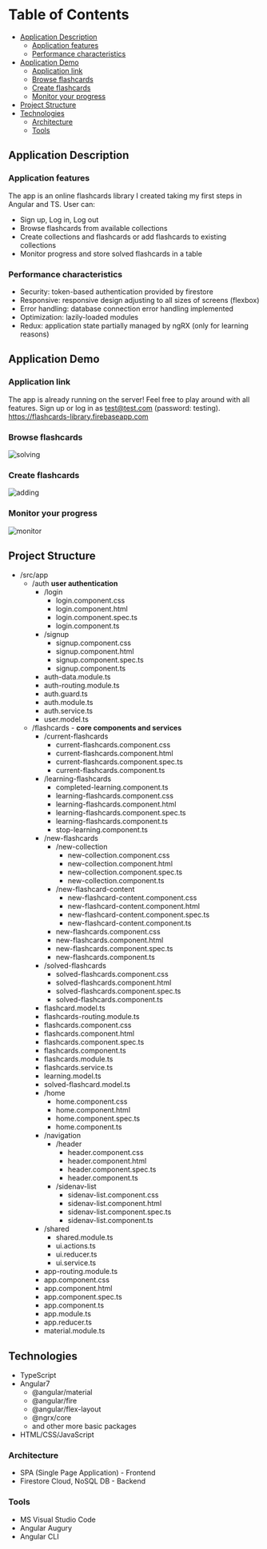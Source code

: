 
# Table of Contents 
- [Application Description](#application-description)
  * [Application features](#application-features)
  * [Performance characteristics](#performance-characteristics)
- [Application Demo](#application-demo)
  * [Application link](#application-link)
  * [Browse flashcards](#browse-flashcards)
  * [Create flashcards](#create-flashcards)
  * [Monitor your progress](#monitor-your-progress)
- [Project Structure](#project-structure)
- [Technologies](#technologies)
  * [Architecture](#architecture)
  * [Tools](#tools)


<!-- toc -->


## Application Description

### Application features
The app is an online flashcards library I created taking my first steps in Angular and TS. User can:  
+ Sign up, Log in, Log out
+ Browse flashcards from available collections
+ Create collections and flashcards or add flashcards to existing collections
+ Monitor progress and store solved flashcards in a table

### Performance characteristics
+ Security: token-based authentication provided by firestore
+ Responsive: responsive design adjusting to all sizes of screens (flexbox)
+ Error handling: database connection error handling implemented
+ Optimization: lazily-loaded modules
+ Redux: application state partially managed by ngRX (only for learning reasons)

## Application Demo

### Application link
The app is already running on the server! Feel free to play around with all features. Sign up or log in as test@test.com (password: testing). https://flashcards-library.firebaseapp.com 

### Browse flashcards
![solving](https://user-images.githubusercontent.com/37666186/53055161-046dd380-34a7-11e9-9940-45c55ed258c1.gif)

### Create flashcards
![adding](https://user-images.githubusercontent.com/37666186/53055138-f28c3080-34a6-11e9-8ecd-d206ccf2fb8b.gif)

### Monitor your progress
![monitor](https://user-images.githubusercontent.com/37666186/53055156-fe77f280-34a6-11e9-9878-dac0d467844b.gif)


## Project Structure

* /src/app
  + /auth __user authentication__
    * /login 
      + login.component.css
      + login.component.html
      + login.component.spec.ts
      + login.component.ts
    * /signup
      + signup.component.css
      + signup.component.html
      + signup.component.spec.ts
      + signup.component.ts
    * auth-data.module.ts
    * auth-routing.module.ts
    * auth.guard.ts
    * auth.module.ts
    * auth.service.ts
    * user.model.ts
  + /flashcards - __core components and services__
    * /current-flashcards
      + current-flashcards.component.css
      + current-flashcards.component.html
      + current-flashcards.component.spec.ts
      + current-flashcards.component.ts
    * /learning-flashcards
      + completed-learning.component.ts
      + learning-flashcards.component.css
      + learning-flashcards.component.html
      + learning-flashcards.component.spec.ts
      + learning-flashcards.component.ts
      + stop-learning.component.ts
    * /new-flashcards
      + /new-collection
        * new-collection.component.css
        * new-collection.component.html
        * new-collection.component.spec.ts
        * new-collection.component.ts
      + /new-flashcard-content
        * new-flashcard-content.component.css
        * new-flashcard-content.component.html
        * new-flashcard-content.component.spec.ts
        * new-flashcard-content.component.ts
      + new-flashcards.component.css
      + new-flashcards.component.html
      + new-flashcards.component.spec.ts
      + new-flashcards.component.ts
    * /solved-flashcards
      + solved-flashcards.component.css
      + solved-flashcards.component.html
      + solved-flashcards.component.spec.ts
      + solved-flashcards.component.ts
    * flashcard.model.ts
    * flashcards-routing.module.ts
    * flashcards.component.css
    * flashcards.component.html
    * flashcards.component.spec.ts
    * flashcards.component.ts
    * flashcards.module.ts
    * flashcards.service.ts  
    * learning.model.ts
    * solved-flashcard.model.ts
    * /home
      + home.component.css
      + home.component.html
      + home.component.spec.ts
      + home.component.ts
    * /navigation
      + /header
        * header.component.css
        * header.component.html
        * header.component.spec.ts
        * header.component.ts
      + /sidenav-list
        * sidenav-list.component.css
        * sidenav-list.component.html
        * sidenav-list.component.spec.ts
        * sidenav-list.component.ts
    * /shared
      + shared.module.ts
      + ui.actions.ts
      + ui.reducer.ts
      + ui.service.ts
    * app-routing.module.ts
    * app.component.css
    * app.component.html
    * app.component.spec.ts
    * app.component.ts
    * app.module.ts
    * app.reducer.ts
    * material.module.ts
    
    
    
## Technologies
* TypeScript
* Angular7
  + @angular/material
  + @angular/fire
  + @angular/flex-layout
  + @ngrx/core
  + and other more basic packages
* HTML/CSS/JavaScript

### Architecture
* SPA (Single Page Application) - Frontend
* Firestore Cloud, NoSQL DB - Backend

### Tools
  * MS Visual Studio Code
  * Angular Augury
  * Angular CLI


